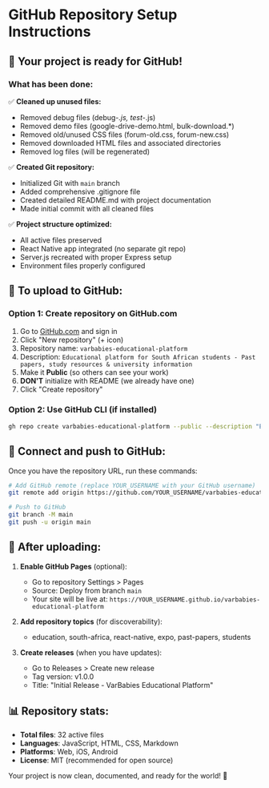 # GitHub Repository Setup Instructions

## 🚀 Your project is ready for GitHub!

### What has been done:
✅ **Cleaned up unused files:**
- Removed debug files (debug-*.js, test-*.js)
- Removed demo files (google-drive-demo.html, bulk-download.*)
- Removed old/unused CSS files (forum-old.css, forum-new.css)
- Removed downloaded HTML files and associated directories
- Removed log files (will be regenerated)

✅ **Created Git repository:**
- Initialized Git with `main` branch
- Added comprehensive .gitignore file
- Created detailed README.md with project documentation
- Made initial commit with all cleaned files

✅ **Project structure optimized:**
- All active files preserved
- React Native app integrated (no separate git repo)
- Server.js recreated with proper Express setup
- Environment files properly configured

## 📱 To upload to GitHub:

### Option 1: Create repository on GitHub.com
1. Go to [GitHub.com](https://github.com) and sign in
2. Click "New repository" (+ icon)
3. Repository name: `varbabies-educational-platform`
4. Description: `Educational platform for South African students - Past papers, study resources & university information`
5. Make it **Public** (so others can see your work)
6. **DON'T** initialize with README (we already have one)
7. Click "Create repository"

### Option 2: Use GitHub CLI (if installed)
```bash
gh repo create varbabies-educational-platform --public --description "Educational platform for South African students"
```

## 🔗 Connect and push to GitHub:

Once you have the repository URL, run these commands:

```bash
# Add GitHub remote (replace YOUR_USERNAME with your GitHub username)
git remote add origin https://github.com/YOUR_USERNAME/varbabies-educational-platform.git

# Push to GitHub
git branch -M main
git push -u origin main
```

## 🎯 After uploading:

1. **Enable GitHub Pages** (optional):
   - Go to repository Settings > Pages
   - Source: Deploy from branch `main`
   - Your site will be live at: `https://YOUR_USERNAME.github.io/varbabies-educational-platform`

2. **Add repository topics** (for discoverability):
   - education, south-africa, react-native, expo, past-papers, students

3. **Create releases** (when you have updates):
   - Go to Releases > Create new release
   - Tag version: v1.0.0
   - Title: "Initial Release - VarBabies Educational Platform"

## 📊 Repository stats:
- **Total files**: 32 active files
- **Languages**: JavaScript, HTML, CSS, Markdown
- **Platforms**: Web, iOS, Android
- **License**: MIT (recommended for open source)

Your project is now clean, documented, and ready for the world! 🌟
